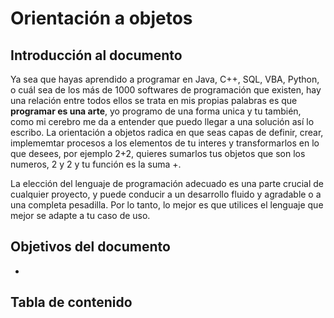 # Orientación a objetos

## Introducción al documento
Ya sea que hayas aprendido a programar en Java, C++, SQL, VBA, Python, o cuál sea de los más de 1000 softwares de programación que existen, hay una relación entre todos ellos se trata en mis propias palabras es que **programar es una arte**, yo programo de una forma unica y tu también, como mi cerebro me da a entender que puedo llegar a una solución así lo escribo. La orientación a objetos radica en que seas capas de definir, crear, implememtar procesos a los elementos de tu interes y transformarlos en lo que desees, por ejemplo 2+2, quieres sumarlos tus objetos que son los numeros, 2 y 2 y tu función es la suma +.

La elección del lenguaje de programación adecuado es una parte crucial de cualquier proyecto, y puede conducir a un desarrollo fluido y agradable o a una completa pesadilla. Por lo tanto, lo mejor es que utilices el lenguaje que mejor se adapte a tu caso de uso.

## Objetivos del documento

- 

## Tabla de contenido
